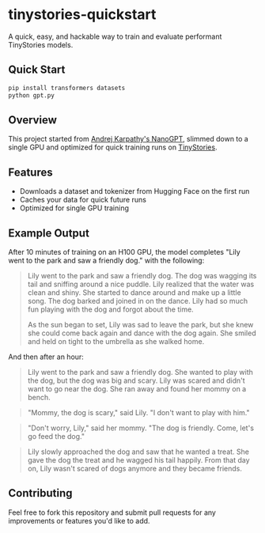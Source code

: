 # tinystories-quickstart

A quick, easy, and hackable way to train and evaluate performant TinyStories models.

## Quick Start

```bash
pip install transformers datasets
python gpt.py
```

## Overview

This project started from [Andrej Karpathy's NanoGPT](https://github.com/karpathy/build-nanogpt), slimmed down to a single GPU and optimized for quick training runs on [TinyStories](https://arxiv.org/abs/2305.07759).

## Features

- Downloads a dataset and tokenizer from Hugging Face on the first run
- Caches your data for quick future runs
- Optimized for single GPU training

## Example Output

After 10 minutes of training on an H100 GPU, the model completes "Lily went to the park and saw a friendly dog." with the following:


> Lily went to the park and saw a friendly dog. The dog was wagging its tail and sniffing around a nice puddle. Lily realized that the water was clean and shiny. She started to dance around and make up a little song. The dog barked and joined in on the dance. Lily had so much fun playing with the dog and forgot about the time. 
> 
> As the sun began to set, Lily was sad to leave the park, but she knew she could come back again and dance with the dog again. She smiled and held on tight to the umbrella as she walked home.

And then after an hour:

> Lily went to the park and saw a friendly dog. She wanted to play with the dog, but the dog was big and scary. Lily was scared and didn't want to go near the dog. She ran away and found her mommy on a bench. 

> "Mommy, the dog is scary," said Lily. "I don't want to play with him." 

> "Don't worry, Lily," said her mommy. "The dog is friendly. Come, let's go feed the dog." 

> Lily slowly approached the dog and saw that he wanted a treat. She gave the dog the treat and he wagged his tail happily. From that day on, Lily wasn't scared of dogs anymore and they became friends.

## Contributing

Feel free to fork this repository and submit pull requests for any improvements or features you'd like to add.

